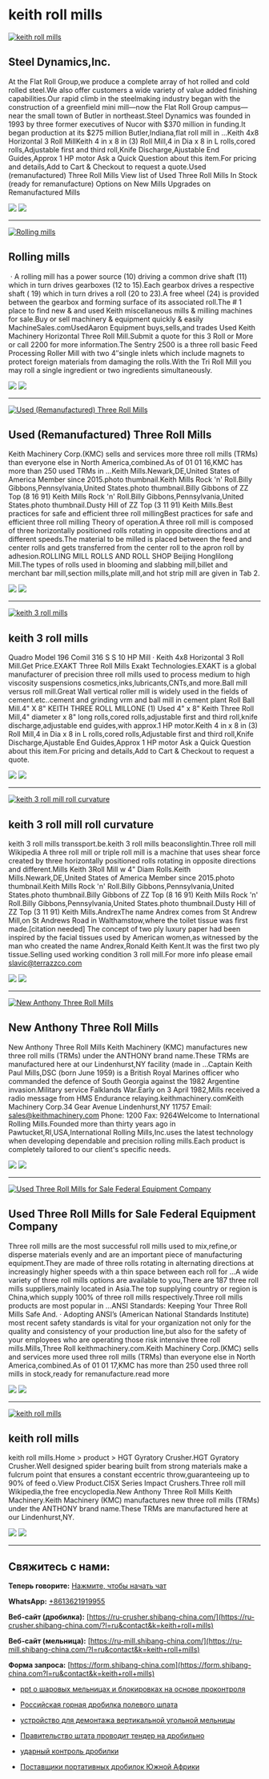 # keith roll mills

<a href="https://swt.shibang-china.com/?l=ru&img&k=keith+roll+mills" target="_blank">![keith roll mills](http://static.shibang-china.com/all-800x300/1136.jpg)</a>

## Steel Dynamics,Inc.
At the Flat Roll Group,we produce a complete array of hot rolled and cold rolled steel.We also offer customers a wide variety of value added finishing capabilities.Our rapid climb in the steelmaking industry began with the construction of a greenfield mini mill—now the Flat Roll Group campus—near the small town of Butler in northeast.Steel Dynamics was founded in 1993 by three former executives of Nucor with $370 million in funding.It began production at its $275 million Butler,Indiana,flat roll mill in …Keith 4x8 Horizontal 3 Roll MillKeith 4 in x 8 in (3) Roll Mill,4 in Dia x 8 in L rolls,cored rolls,Adjustable first and third roll,Knife Discharge,Ajustable End Guides,Approx 1 HP motor Ask a Quick Question about this item.For pricing and details,Add to Cart &amp; Checkout to request a quote.Used (remanufactured) Three Roll Mills View list of Used Three Roll Mills In Stock (ready for remanufacture) Options on New Mills Upgrades on Remanufactured Mills


<a href="https://whatsapp.shibangsoft.com/WhatsApp.php" target="_blank" title="WhatsApp">![](http://static.shibang-china.com/icon/whatsapp.png)</a> <a href="https://swt.shibang-china.com/?l=ru&icon&k=keith+roll+mills" target="_blank">![](http://static.shibang-china.com/icon/chat-ru.png)</a>

---

<a href="https://swt.shibang-china.com/?l=ru&img&k=keith+roll+mills" target="_blank">![Rolling mills](http://static.shibang-china.com/all-800x300/138.jpg)</a>

## Rolling mills
&nbsp;&#0183;&#32;A rolling mill has a power source (10) driving a common drive shaft (11) which in turn drives gearboxes (12 to 15).Each gearbox drives a respective shaft ( 19) which in turn drives a roll (20 to 23).A free wheel (24) is provided between the gearbox and forming surface of its associated roll.The # 1 place to find new &amp; and used Keith miscellaneous mills &amp; milling machines for sale.Buy or sell machinery &amp; equipment quickly &amp; easily MachineSales.comUsedAaron Equipment buys,sells,and trades Used Keith Machinery Horizontal Three Roll Mill.Submit a quote for this 3 Roll or More or call 2200 for more information.The Sentry 2500 is a three roll basic Feed Processing Roller Mill with two 4″single inlets which include magnets to protect foreign materials from damaging the rolls.With the Tri Roll Mill you may roll a single ingredient or two ingredients simultaneously.


<a href="https://whatsapp.shibangsoft.com/WhatsApp.php" target="_blank" title="WhatsApp">![](http://static.shibang-china.com/icon/whatsapp.png)</a> <a href="https://swt.shibang-china.com/?l=ru&icon&k=keith+roll+mills" target="_blank">![](http://static.shibang-china.com/icon/chat-ru.png)</a>

---

<a href="https://swt.shibang-china.com/?l=ru&img&k=keith+roll+mills" target="_blank">![Used (Remanufactured) Three Roll Mills](http://static.shibang-china.com/all-800x300/1262.jpg)</a>

## Used (Remanufactured) Three Roll Mills
Keith Machinery Corp.(KMC) sells and services more three roll mills (TRMs) than everyone else in North America,combined.As of 01 01 16,KMC has more than 250 used TRMs in …Keith Mills.Newark,DE,United States of America Member since 2015.photo thumbnail.Keith Mills Rock 'n' Roll.Billy Gibbons,Pennsylvania,United States.photo thumbnail.Billy Gibbons of ZZ Top (8 16 91) Keith Mills Rock 'n' Roll.Billy Gibbons,Pennsylvania,United States.photo thumbnail.Dusty Hill of ZZ Top (3 11 91) Keith Mills.Best practices for safe and efficient three roll millingBest practices for safe and efficient three roll milling Theory of operation.A three roll mill is composed of three horizontally positioned rolls rotating in opposite directions and at different speeds.The material to be milled is placed between the feed and center rolls and gets transferred from the center roll to the apron roll by adhesion.ROLLING MILL ROLLS AND ROLL SHOP Beijing Honglilong Mill.The types of rolls used in blooming and slabbing mill,billet and merchant bar mill,section mills,plate mill,and hot strip mill are given in Tab 2.


<a href="https://whatsapp.shibangsoft.com/WhatsApp.php" target="_blank" title="WhatsApp">![](http://static.shibang-china.com/icon/whatsapp.png)</a> <a href="https://swt.shibang-china.com/?l=ru&icon&k=keith+roll+mills" target="_blank">![](http://static.shibang-china.com/icon/chat-ru.png)</a>

---

<a href="https://swt.shibang-china.com/?l=ru&img&k=keith+roll+mills" target="_blank">![keith 3 roll mills](http://static.shibang-china.com/all-800x300/319.jpg)</a>

## keith 3 roll mills
Quadro Model 196 Comil 316 S S 10 HP Mill &#183; Keith 4x8 Horizontal 3 Roll Mill.Get Price.EXAKT Three Roll Mills Exakt Technologies.EXAKT is a global manufacturer of precision three roll mills used to process medium to high viscosity suspensions cosmetics,inks,lubricants,CNTs,and more.Ball mill versus roll mill.Great Wall vertical roller mill is widely used in the fields of cement.etc..cement and grinding vrm and ball mill in cement plant Roll Ball Mill.4&quot; X 8&quot; KEITH THREE ROLL MILLONE (1) Used 4&quot; x 8&quot; Keith Three Roll Mill,4&quot; diameter x 8&quot; long rolls,cored rolls,adjustable first and third roll,knife discharge,adjustable end guides,with approx.1 HP motor.Keith 4 in x 8 in (3) Roll Mill,4 in Dia x 8 in L rolls,cored rolls,Adjustable first and third roll,Knife Discharge,Ajustable End Guides,Approx 1 HP motor Ask a Quick Question about this item.For pricing and details,Add to Cart &amp; Checkout to request a quote.


<a href="https://whatsapp.shibangsoft.com/WhatsApp.php" target="_blank" title="WhatsApp">![](http://static.shibang-china.com/icon/whatsapp.png)</a> <a href="https://swt.shibang-china.com/?l=ru&icon&k=keith+roll+mills" target="_blank">![](http://static.shibang-china.com/icon/chat-ru.png)</a>

---

<a href="https://swt.shibang-china.com/?l=ru&img&k=keith+roll+mills" target="_blank">![keith 3 roll mill roll curvature](http://static.shibang-china.com/all-800x300/982.jpg)</a>

## keith 3 roll mill roll curvature
keith 3 roll mills transsport.be.keith 3 roll mills beaconslightin.Three roll mill Wikipedia A three roll mill or triple roll mill is a machine that uses shear force created by three horizontally positioned rolls rotating in opposite directions and different.Mills Keith 3Roll Mill w 4&quot; Diam Rolls.Keith Mills.Newark,DE,United States of America Member since 2015.photo thumbnail.Keith Mills Rock 'n' Roll.Billy Gibbons,Pennsylvania,United States.photo thumbnail.Billy Gibbons of ZZ Top (8 16 91) Keith Mills Rock 'n' Roll.Billy Gibbons,Pennsylvania,United States.photo thumbnail.Dusty Hill of ZZ Top (3 11 91) Keith Mills.AndrexThe name Andrex comes from St Andrew Mill,on St Andrews Road in Walthamstow,where the toilet tissue was first made.[citation needed] The concept of two ply luxury paper had been inspired by the facial tissues used by American women,as witnessed by the man who created the name Andrex,Ronald Keith Kent.It was the first two ply tissue.Selling used working condition 3 roll mill.For more info please email slavic@terrazzco.com


<a href="https://whatsapp.shibangsoft.com/WhatsApp.php" target="_blank" title="WhatsApp">![](http://static.shibang-china.com/icon/whatsapp.png)</a> <a href="https://swt.shibang-china.com/?l=ru&icon&k=keith+roll+mills" target="_blank">![](http://static.shibang-china.com/icon/chat-ru.png)</a>

---

<a href="https://swt.shibang-china.com/?l=ru&img&k=keith+roll+mills" target="_blank">![New Anthony Three Roll Mills](http://static.shibang-china.com/all-800x300/1151.jpg)</a>

## New Anthony Three Roll Mills
New Anthony Three Roll Mills Keith Machinery (KMC) manufactures new three roll mills (TRMs) under the ANTHONY brand name.These TRMs are manufactured here at our Lindenhurst,NY facility (made in …Captain Keith Paul Mills,DSC (born June 1959) is a British Royal Marines officer who commanded the defence of South Georgia against the 1982 Argentine invasion.Military service Falklands War.Early on 3 April 1982,Mills received a radio message from HMS Endurance relaying.keithmachinery.comKeith Machinery Corp.34 Gear Avenue Lindenhurst,NY 11757 Email: sales@keithmachinery.com Phone: 1200 Fax: 9264Welcome to International Rolling Mills.Founded more than thirty years ago in Pawtucket,RI,USA,International Rolling Mills,Inc.uses the latest technology when developing dependable and precision rolling mills.Each product is completely tailored to our client's specific needs.


<a href="https://whatsapp.shibangsoft.com/WhatsApp.php" target="_blank" title="WhatsApp">![](http://static.shibang-china.com/icon/whatsapp.png)</a> <a href="https://swt.shibang-china.com/?l=ru&icon&k=keith+roll+mills" target="_blank">![](http://static.shibang-china.com/icon/chat-ru.png)</a>

---

<a href="https://swt.shibang-china.com/?l=ru&img&k=keith+roll+mills" target="_blank">![Used Three Roll Mills for Sale Federal Equipment Company](http://static.shibang-china.com/all-800x300/1174.jpg)</a>

## Used Three Roll Mills for Sale Federal Equipment Company
Three roll mills are the most successful roll mills used to mix,refine,or disperse materials evenly and are an important piece of manufacturing equipment.They are made of three rolls rotating in alternating directions at increasingly higher speeds with a thin space between each roll for …A wide variety of three roll mills options are available to you,There are 187 three roll mills suppliers,mainly located in Asia.The top supplying country or region is China,which supply 100% of three roll mills respectively.Three roll mills products are most popular in …ANSI Standards: Keeping Your Three Roll Mills Safe And.&nbsp;&#0183;&#32;Adopting ANSI’s (American National Standards Institute) most recent safety standards is vital for your organization not only for the quality and consistency of your production line,but also for the safety of your employees who are operating those risk intensive three roll mills.Mills,Three Roll keithmachinery.com.Keith Machinery Corp.(KMC) sells and services more used three roll mills (TRMs) than everyone else in North America,combined.As of 01 01 17,KMC has more than 250 used three roll mills in stock,ready for remanufacture.read more


<a href="https://whatsapp.shibangsoft.com/WhatsApp.php" target="_blank" title="WhatsApp">![](http://static.shibang-china.com/icon/whatsapp.png)</a> <a href="https://swt.shibang-china.com/?l=ru&icon&k=keith+roll+mills" target="_blank">![](http://static.shibang-china.com/icon/chat-ru.png)</a>

---

<a href="https://swt.shibang-china.com/?l=ru&img&k=keith+roll+mills" target="_blank">![keith roll mills](http://static.shibang-china.com/all-800x300/1484.jpg)</a>

## keith roll mills
keith roll mills.Home &gt; product &gt; HGT Gyratory Crusher.HGT Gyratory Crusher.Well designed spider bearing built from strong materials make a fulcrum point that ensures a constant eccentric throw,guaranteeing up to 90% of feed o.View Product.CI5X Series Impact Crushers.Three roll mill Wikipedia,the free encyclopedia.New Anthony Three Roll Mills Keith Machinery.Keith Machinery (KMC) manufactures new three roll mills (TRMs) under the ANTHONY brand name.These TRMs are manufactured here at our Lindenhurst,NY.

<a href="https://whatsapp.shibangsoft.com/WhatsApp.php" target="_blank" title="WhatsApp">![](http://static.shibang-china.com/icon/whatsapp.png)</a> <a href="https://swt.shibang-china.com/?l=ru&icon&k=keith+roll+mills" target="_blank">![](http://static.shibang-china.com/icon/chat-ru.png)</a>

---
## Свяжитесь с нами:

**Теперь говорите:** [Нажмите, чтобы начать чат](https://swt.shibang-china.com?l=ru&contact&k=keith+roll+mills)

**WhatsApp:**  [+8613621919955](https://whatsapp.shibangsoft.com/WhatsApp.php)

**Веб-сайт (дробилка):** [https://ru-crusher.shibang-china.com/](https://ru-crusher.shibang-china.com/?l=ru&contact&k=keith+roll+mills)

**Веб-сайт (мельница):** [https://ru-mill.shibang-china.com/](https://ru-mill.shibang-china.com/?l=ru&contact&k=keith+roll+mills)

**Форма запроса:** [https://form.shibang-china.com](https://form.shibang-china.com?l=ru&contact&k=keith+roll+mills)

* [ppt о шаровых мельницах и блокировках на основе проконтроля](../132/ppt%20%D0%BE%20%D1%88%D0%B0%D1%80%D0%BE%D0%B2%D1%8B%D1%85%20%D0%BC%D0%B5%D0%BB%D1%8C%D0%BD%D0%B8%D1%86%D0%B0%D1%85%20%D0%B8%20%D0%B1%D0%BB%D0%BE%D0%BA%D0%B8%D1%80%D0%BE%D0%B2%D0%BA%D0%B0%D1%85%20%D0%BD%D0%B0%20%D0%BE%D1%81%D0%BD%D0%BE%D0%B2%D0%B5%20%D0%BF%D1%80%D0%BE%D0%BA%D0%BE%D0%BD%D1%82%D1%80%D0%BE%D0%BB%D1%8F.md)

* [Российская горная дробилка полевого шпата](../132/%D0%A0%D0%BE%D1%81%D1%81%D0%B8%D0%B9%D1%81%D0%BA%D0%B0%D1%8F%20%D0%B3%D0%BE%D1%80%D0%BD%D0%B0%D1%8F%20%D0%B4%D1%80%D0%BE%D0%B1%D0%B8%D0%BB%D0%BA%D0%B0%20%D0%BF%D0%BE%D0%BB%D0%B5%D0%B2%D0%BE%D0%B3%D0%BE%20%D1%88%D0%BF%D0%B0%D1%82%D0%B0.md)

* [устройство для демонтажа вертикальной угольной мельницы](../133/%D1%83%D1%81%D1%82%D1%80%D0%BE%D0%B9%D1%81%D1%82%D0%B2%D0%BE%20%D0%B4%D0%BB%D1%8F%20%D0%B4%D0%B5%D0%BC%D0%BE%D0%BD%D1%82%D0%B0%D0%B6%D0%B0%20%D0%B2%D0%B5%D1%80%D1%82%D0%B8%D0%BA%D0%B0%D0%BB%D1%8C%D0%BD%D0%BE%D0%B9%20%D1%83%D0%B3%D0%BE%D0%BB%D1%8C%D0%BD%D0%BE%D0%B9%20%D0%BC%D0%B5%D0%BB%D1%8C%D0%BD%D0%B8%D1%86%D1%8B.md)

* [Правительство штата проводит тендер на дробильно](../133/%D0%9F%D1%80%D0%B0%D0%B2%D0%B8%D1%82%D0%B5%D0%BB%D1%8C%D1%81%D1%82%D0%B2%D0%BE%20%D1%88%D1%82%D0%B0%D1%82%D0%B0%20%D0%BF%D1%80%D0%BE%D0%B2%D0%BE%D0%B4%D0%B8%D1%82%20%D1%82%D0%B5%D0%BD%D0%B4%D0%B5%D1%80%20%D0%BD%D0%B0%20%D0%B4%D1%80%D0%BE%D0%B1%D0%B8%D0%BB%D1%8C%D0%BD%D0%BE.md)

* [ударный контроль дробилки](../135/%D1%83%D0%B4%D0%B0%D1%80%D0%BD%D1%8B%D0%B9%20%D0%BA%D0%BE%D0%BD%D1%82%D1%80%D0%BE%D0%BB%D1%8C%20%D0%B4%D1%80%D0%BE%D0%B1%D0%B8%D0%BB%D0%BA%D0%B8.md)

* [Поставщики портативных дробилок Южной Африки](../132/%D0%9F%D0%BE%D1%81%D1%82%D0%B0%D0%B2%D1%89%D0%B8%D0%BA%D0%B8%20%D0%BF%D0%BE%D1%80%D1%82%D0%B0%D1%82%D0%B8%D0%B2%D0%BD%D1%8B%D1%85%20%D0%B4%D1%80%D0%BE%D0%B1%D0%B8%D0%BB%D0%BE%D0%BA%20%D0%AE%D0%B6%D0%BD%D0%BE%D0%B9%20%D0%90%D1%84%D1%80%D0%B8%D0%BA%D0%B8.md)